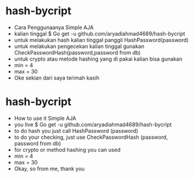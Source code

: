 # hash-bycript
* Cara Penggunaanya Simple AJA
* kalian tinggal $ Go get -u github.com/aryadiahmad4689/hash-bycript
* untuk melakukan hash kalian tinggal panggil HashPassword(password)
* untuk melakukan pengecekan kalian tinggal gunakan CheckPasswordHash(password,password from db)
* untuk crypto atau metode hashing yang di pakai kalian bisa gunakan
* min = 4
* max = 30
* Oke sekian dari saya terimah kasih

# hash-bycript
* How to use it Simple AJA
* you live $ Go get -u github.com/aryadiahmad4689/hash-bycript
* to do hash you just call HashPassword (password)
* to do your checking, just use CheckPasswordHash (password, password from db)
* for crypto or method hashing you can used
* min = 4
* max = 30
* Okay, so from me, thank you
